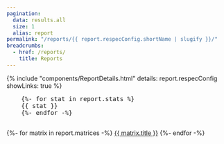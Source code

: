 ```yaml
---
pagination:
  data: results.all
  size: 1
  alias: report
permalink: "/reports/{{ report.respecConfig.shortName | slugify }}/"
breadcrumbs:
  - href: /reports/
    title: Reports
---
```


{% include "components/ReportDetails.html"
    details: report.respecConfig
    showLinks: true %}

<div class="ui right floated card">
  <pre class="content">
    {%- for stat in report.stats %}
    {{ stat }}
    {%- endfor -%}
  </pre>
</div>

<div class="ui bulleted list">
{%- for matrix in report.matrices -%}
  <a class="item" href="suites/{{ matrix.title | slugify }}">{{ matrix.title }}</a>
{%- endfor -%}
</div>
